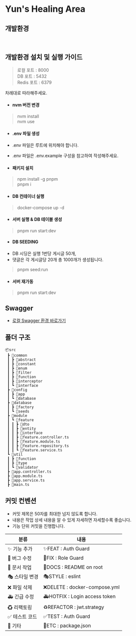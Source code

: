 # Yun's Healing Area

## 개발환경
<img alt="" src="https://img.shields.io/badge/pnpm-F69220?style=flat&logo=pnpm&logoColor=white"/>  
<img alt="" src="https://img.shields.io/badge/TypeScript 5.3.2-3178C6?style=flat&logo=TypeScript&logoColor=white"/>  
<img alt="" src="https://img.shields.io/badge/Node.js 20.9.0-339933?style=flat&logo=Node.js&logoColor=white"/>
<img alt="" src="https://img.shields.io/badge/NestJS-E0234E?style=flat&logo=NestJS&logoColor=white"/>
<img alt="" src="https://img.shields.io/badge/postgreSQL-4169E1?style=flat&logo=postgreSQL&logoColor=white"/>
<img alt="" src="https://img.shields.io/badge/TypeORM 0.3.17-880000?style=flat&logo=&logoColor=white"/>
<img alt="" src="https://img.shields.io/badge/Docker-2496ED?style=flat&logo=Docker&logoColor=white"/>
<img alt="" src="https://img.shields.io/badge/Redis-DC382D?style=flat&logo=Redis&logoColor=white"/>

## 개발환경 설치 및 실행 가이드
> 로컬 포트 : 8000  
> DB 포트 : 5432  
> Redis 포트 : 6379

차례대로 따라해주세요.

- #### nvm 버전 변경
> nvm install  
> nvm use

- #### .env 파일 생성
- .env 파일은 루트에 위치해야 합니다.
- .env 파일은 .env.example 구성을 참고하여 작성해주세요.



- #### 패키지 설치 
> npm install -g pnpm  
> pnpm i

- #### DB 컨테이너 실행
> docker-compose up -d

- #### 서버 실행 & DB 테이블 생성
> pnpm run start:dev

- #### DB SEEDING
- DB 시딩은 실행 1번당 게시글 50개,  
- 댓글은 각 게시글당 20개 총 1000개가 생성됩니다.
> pnpm seed:run

- #### 서버 재가동
> pnpm run start:dev

## Swagger
* [로컬 Swagger 환경 바로가기](http://localhost:8000/api/v1/api-docs)

## 폴더 구조
```
📦src
 ┣ 📂common
 ┃ ┣ 📂abstract
 ┃ ┣ 📂constant
 ┃ ┣ 📂enum
 ┃ ┣ 📂filter
 ┃ ┣ 📂function
 ┃ ┣ 📂interceptor
 ┃ ┗ 📂interface
 ┣ 📂config
 ┃ ┣ 📂app
 ┃ ┗ 📂database
 ┣ 📂database
 ┃ ┣ 📂factory
 ┃ ┗ 📂seeds
 ┣ 📂module
 ┃ ┗ 📂feature
 ┃ ┃ ┣ 📂dto
 ┃ ┃ ┣ 📂entity
 ┃ ┃ ┣ 📂interface
 ┃ ┃ ┣ 📜feature.controller.ts
 ┃ ┃ ┣ 📜feature.module.ts
 ┃ ┃ ┣ 📜feature.repository.ts
 ┃ ┃ ┗ 📜feature.service.ts
 ┗ 📂util
 ┃ ┣ 📂function
 ┃ ┣ 📂type
 ┃ ┗ 📂validator
 ┣ 📜app.controller.ts
 ┣ 📜app.module.ts
 ┣ 📜app.service.ts
 ┣ 📜main.ts
```

## 커밋 컨벤션
* 커밋 제목은 50자를 최대한 넘지 않도록 합니다.
* 내용은 작업 상세 내용을 알 수 있게 자세하면 자세할수록 좋습니다.
* 기능 단위 커밋을 진행합니다.

| 분류        | 내용                           |
|-----------|------------------------------|
| ✨ 기능 추가   | ✨FEAT : Auth Guard           |
| 🐛 버그 수정  | 🐛FIX : Role Guard           |
| 📝 문서 작업  | 📝DOCS : README on root      |
| 🎭 스타일 변경 | 🎭STYLE : eslint             |
| ❌ 파일 삭제   | ❌DELETE : docker-compose.yml |
| 🚑 긴급 수정  | 🚑HOTFIX : Login access token |
| ♻ 리팩토링    | ♻REFACTOR : jwt.strategy     |
| ✅ 테스트 코드  | ✅TEST : Auth Guard           |
| 🚚 기타     | 🚚ETC : package.json         |

